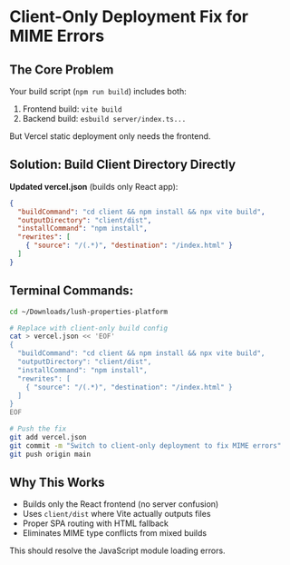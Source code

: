 # Client-Only Deployment Fix for MIME Errors

## The Core Problem
Your build script (`npm run build`) includes both:
1. Frontend build: `vite build` 
2. Backend build: `esbuild server/index.ts...`

But Vercel static deployment only needs the frontend.

## Solution: Build Client Directory Directly

**Updated vercel.json** (builds only React app):
```json
{
  "buildCommand": "cd client && npm install && npx vite build",
  "outputDirectory": "client/dist",
  "installCommand": "npm install", 
  "rewrites": [
    { "source": "/(.*)", "destination": "/index.html" }
  ]
}
```

## Terminal Commands:
```bash
cd ~/Downloads/lush-properties-platform

# Replace with client-only build config
cat > vercel.json << 'EOF'
{
  "buildCommand": "cd client && npm install && npx vite build",
  "outputDirectory": "client/dist",
  "installCommand": "npm install",
  "rewrites": [
    { "source": "/(.*)", "destination": "/index.html" }
  ]
}
EOF

# Push the fix
git add vercel.json
git commit -m "Switch to client-only deployment to fix MIME errors"  
git push origin main
```

## Why This Works
- Builds only the React frontend (no server confusion)
- Uses `client/dist` where Vite actually outputs files
- Proper SPA routing with HTML fallback
- Eliminates MIME type conflicts from mixed builds

This should resolve the JavaScript module loading errors.